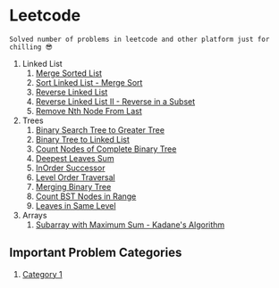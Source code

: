 # Leetcode

    Solved number of problems in leetcode and other platform just for chilling 😎

1. Linked List
	1. [Merge Sorted List](https://github.com/irshedahamed/leetcode/blob/main/MergeSortedList.java)
	1. [Sort Linked List - Merge Sort](https://github.com/irshedahamed/leetcode/blob/main/SortLinkedList.java)
	1. [Reverse Linked List](https://github.com/irshedahamed/leetcode/blob/main/ReverseLinkedList.java)
	1. [Reverse Linked List II - Reverse in a Subset](https://github.com/irshedahamed/leetcode/blob/main/ReverseLinkedListII.java)
	1. [Remove Nth Node From Last](https://github.com/irshedahamed/leetcode/blob/main/RemoveNthNodeFromLast.java)
1. Trees
	1. [Binary Search Tree to Greater Tree](https://github.com/irshedahamed/leetcode/blob/main/Trees/BSTtoGST.java)
	2. [Binary Tree to Linked List](https://github.com/irshedahamed/leetcode/blob/main/Trees/BinaryTreeToLinkedList.java)
	3. [Count Nodes of Complete Binary Tree](https://github.com/irshedahamed/leetcode/blob/main/Trees/CountNodesOfCompleteBinaryTree.java)
	4. [Deepest Leaves Sum](https://github.com/irshedahamed/leetcode/blob/main/Trees/DeepestLeavesSum.java)
	5. [InOrder Successor](https://github.com/irshedahamed/leetcode/blob/main/Trees/InOrderSuccessor.java)
	6. [Level Order Traversal](https://github.com/irshedahamed/leetcode/blob/main/Trees/LevelOrderTraversal.java)
	7. [Merging Binary Tree](https://github.com/irshedahamed/leetcode/blob/main/Trees/MergingBinaryTree.java)
	8. [Count BST Nodes in Range](https://github.com/irshedahamed/leetcode/blob/main/Trees/CountBSTNodesInRange.java)
	9. [Leaves in Same Level](https://github.com/irshedahamed/leetcode/blob/main/Trees/LeavesInSameLevel.java)
1. Arrays
 	1. [Subarray with Maximum Sum - Kadane's Algorithm](https://github.com/irshedahamed/leetcode/blob/main/Arrays%26String/MaxSubArray.java)

## Important Problem Categories
  1. [Category 1](https://github.com/irshedahamed/leetcode/blob/main/ImportantProb/Catergory_G.md)
 
